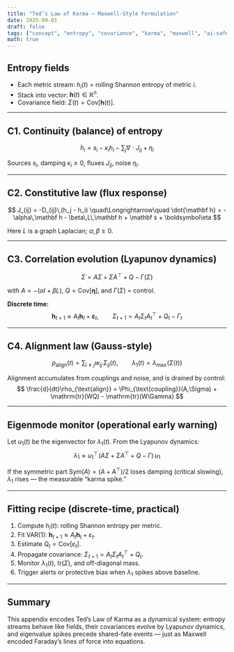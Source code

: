 ```yaml
---
title: "Ted’s Law of Karma — Maxwell-Style Formulation"
date: 2025-09-01
draft: false
tags: ["concept", "entropy", "covariance", "karma", "maxwell", "ai-safety"]
math: true
---
```


## Entropy fields
- Each metric stream: $h_i(t)$ = rolling Shannon entropy of metric $i$.  
- Stack into vector: $\mathbf{h}(t) \in \mathbb{R}^n$.  
- Covariance field: $\Sigma(t) = \mathrm{Cov}[\mathbf{h}(t)]$.

---

## C1. Continuity (balance) of entropy
$$
\dot h_i = s_i - \kappa_i h_i - \sum_{j}\nabla\!\cdot J_{ij} + \eta_i
$$

Sources $s_i$, damping $\kappa_i \ge 0$, fluxes $J_{ij}$, noise $\eta_i$.

---

## C2. Constitutive law (flux response)
$$
J_{ij} = -D_{ij}\,(h_j - h_i)
\quad\Longrightarrow\quad
\dot{\mathbf h} = -\alpha\,\mathbf h - \beta\,L\,\mathbf h + \mathbf s + \boldsymbol\eta
$$

Here $L$ is a graph Laplacian; $\alpha,\beta \ge 0$.

---

## C3. Correlation evolution (Lyapunov dynamics)
$$
\dot{\Sigma} = A\Sigma + \Sigma A^\top + Q - \Gamma(\Sigma)
$$

with $A = -(\alpha I + \beta L)$, $Q = \mathrm{Cov}[\boldsymbol\eta]$, and $\Gamma(\Sigma)$ = control.  

**Discrete time:**
$$
\mathbf h_{t+1} \approx A_t \mathbf h_t + \boldsymbol\varepsilon_t,\qquad
\Sigma_{t+1} = A_t \Sigma_t A_t^\top + Q_t - \Gamma_t
$$

---

## C4. Alignment law (Gauss-style)
$$
\rho_{\text{align}}(t) = \sum_{i\ne j} w_{ij}\,\Sigma_{ij}(t),
\qquad
\lambda_1(t) = \lambda_{\max}\!\big(\Sigma(t)\big)
$$

Alignment accumulates from couplings and noise, and is drained by control:
$$
\frac{d}{dt}\rho_{\text{align}} =
\Phi_{\text{coupling}}(A,\Sigma) + \mathrm{tr}(WQ) - \mathrm{tr}(W\Gamma)
$$

---

## Eigenmode monitor (operational early warning)
Let $u_1(t)$ be the eigenvector for $\lambda_1(t)$. From the Lyapunov dynamics:
$$
\dot\lambda_1 \approx u_1^\top\!\big(A\Sigma + \Sigma A^\top + Q - \Gamma\big)\,u_1
$$

If the symmetric part $\mathrm{Sym}(A)=(A{+}A^\top)/2$ loses damping (critical slowing), $\lambda_1$ rises — the measurable “karma spike.”

---

## Fitting recipe (discrete-time, practical)
1. Compute $h_i(t)$: rolling Shannon entropy per metric.  
2. Fit VAR(1): $\mathbf h_{t+1} \approx A_t \mathbf h_t + \varepsilon_t$.  
3. Estimate $Q_t = \mathrm{Cov}[\varepsilon_t]$.  
4. Propagate covariance: $\Sigma_{t+1} = A_t \Sigma_t A_t^\top + Q_t$.  
5. Monitor $\lambda_1(t)$, $\mathrm{tr}(\Sigma)$, and off-diagonal mass.  
6. Trigger alerts or protective bias when $\lambda_1$ spikes above baseline.

---

## Summary
This appendix encodes Ted’s Law of Karma as a dynamical system: entropy streams behave like fields, their covariances evolve by Lyapunov dynamics, and eigenvalue spikes precede shared-fate events — just as Maxwell encoded Faraday’s lines of force into equations.
